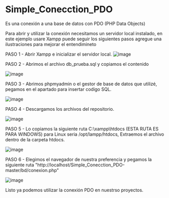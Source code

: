 # Simple_Conecction_PDO
Es una conexión a una base de datos con PDO (PHP Data Objects)

Para abrir y utilizar la conexión necesitamos un servidor local instalado, en este ejemplo usare Xampp puede seguir los siguientes pasos agregue una ilustraciones para mejorar el entendimineto

PASO 1 - Abrir Xampp e inicializar el servidor local.
![image](https://user-images.githubusercontent.com/86212752/141854469-f1b89040-7e11-446a-953b-40c1e257c12c.png)

PASO 2 - Abrimos el archivo db_prueba.sql y copiamos el contenido

![image](https://user-images.githubusercontent.com/86212752/141854899-57e88aeb-3948-4c8f-b86e-b9be81c099fa.png)

PASO 3 - Abrimos phpmyadmin o el gestor de base de datos que utilizé, pegamos en el apartado para insertar codigo SQL.

![image](https://user-images.githubusercontent.com/86212752/141855328-f1223727-b5be-4494-a532-068161d1f832.png)

PASO 4 - Descargamos los archivos del repositorio.

![image](https://user-images.githubusercontent.com/86212752/141855857-26141483-611d-4a8b-a09e-5b5b58dc5f84.png)

PASO 5 - Lo copiamos la siguiente ruta C:\xampp\htdocs (ESTA RUTA ES PARA WINDOWS) para Linux seria /opt/lampp/htdocs, Extraemos el archivo dentro de la carpeta htdocs.

![image](https://user-images.githubusercontent.com/86212752/141858085-3ae77864-061c-4c5c-a4f7-2abc02fd021c.png)

PASO 6 - Elegimos el navegador de nuestra preferencia y pegamos la siguiente ruta "http://localhost/Simple_Conecction_PDO-master/bd/conexion.php"

![image](https://user-images.githubusercontent.com/86212752/141858394-78686d3e-59c5-4a20-a6bc-8cd74d533fe0.png)

Listo ya podemos utilizar la conexión PDO en nuestrso proyectos.




